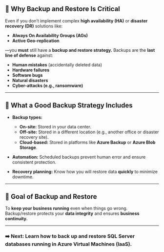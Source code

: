 ## 📂 **Why Backup and Restore Is Critical**

Even if you don’t implement complex **high availability (HA)** or **disaster recovery (DR)** solutions like:

- **Always On Availability Groups (AGs)**
- **Active Geo-replication**

—you **must** still have a **backup and restore strategy.**
Backups are the **last line of defense** against:

- **Human mistakes** (accidentally deleted data)
- **Hardware failures**
- **Software bugs**
- **Natural disasters**
- **Cyber-attacks (e.g., ransomware)**

---

## 🔑 **What a Good Backup Strategy Includes**

- **Backup types:**

  - **On-site:** Stored in your data center.
  - **Off-site:** Stored in a different location (e.g., another office or disaster recovery site).
  - **Cloud-based:** Stored in platforms like **Azure Backup** or **Azure Blob Storage**.

- **Automation:**
  Scheduled backups prevent human error and ensure consistent protection.
- **Recovery planning:**
  Know how you will restore data **quickly** to minimize downtime.

---

## 🎯 **Goal of Backup and Restore**

To **keep your business running** even when things go wrong.
Backup/restore protects your **data integrity** and ensures **business continuity.**

---

### ➡️ Next: Learn how to back up and restore SQL Server databases running in **Azure Virtual Machines (IaaS).**
